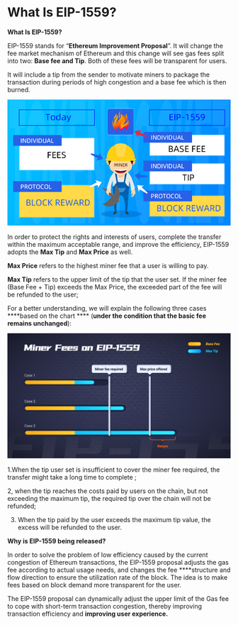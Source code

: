 # What Is EIP-1559?

**What Is EIP-1559?**

EIP-1559 stands for “**Ethereum Improvement Proposal**”. It will change the fee market mechanism of Ethereum and this change will see gas fees split into two: **Base fee and Tip**. Both of these fees will be transparent for users. 

It will include a tip from the sender to motivate miners to package the transaction during periods of high congestion and a base fee which is then burned.

![](../../.gitbook/assets/kuang-gong-fei-.png)



In order to protect the rights and interests of users, complete the transfer within the maximum acceptable range, and improve the efficiency, EIP-1559 adopts the **Max Tip** and **Max Price** as well. 

**Max Price** refers to the highest miner fee that a user is willing to pay.

**Max Tip** refers to the upper limit of the tip that the user set. If the miner fee \(Base Fee + Tip\) exceeds the Max Price, the exceeded part of the fee will be refunded to the user; 



For a better understanding, we will explain the following three cases ****based on the chart **** \(**under the condition that the basic fee remains unchanged**\):

![](../../.gitbook/assets/eip1559.png)

1.When the tip user set is insufficient to cover the miner fee required, the transfer might take a long time to complete ; 

2, when the tip reaches the costs paid by users on the chain, but not exceeding the maximum tip, the required tip over the chain will not be refunded; 

3. When the tip paid by the user exceeds the maximum tip value, the excess will be refunded to the user.

**Why is EIP-1559 being released?**

In order to solve the problem of low efficiency caused by the current congestion of Ethereum transactions, the EIP-1559 proposal adjusts the gas fee according to actual usage needs, and changes the fee ****structure and flow direction to ensure the utilization rate of the block. The idea is to make fees based on block demand more transparent for the user.

The EIP-1559 proposal can dynamically adjust the upper limit of the Gas fee to cope with short-term transaction congestion, thereby improving transaction efficiency and **improving user experience.**





